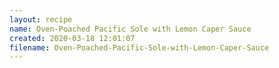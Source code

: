 ```yaml
---
layout: recipe
name: Oven-Poached Pacific Sole with Lemon Caper Sauce
created: 2020-03-18 12:01:07
filename: Oven-Poached-Pacific-Sole-with-Lemon-Caper-Sauce
---
```

